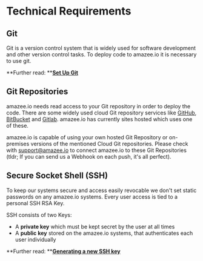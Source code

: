 # Technical Requirements

## Git

Git is a version control system that is widely used for software development and other version control tasks. To deploy code to amazee.io it is necessary to use git.

**Further read: **[**Set Up Git**](https://help.github.com/articles/set-up-git/)

## Git Repositories

amazee.io needs read access to your Git repository in order to deploy the code. There are some widely used cloud Git repository services like [GitHub](http://github.com), [BitBucket](http://bitbucket.org) and [Gitlab](https://gitlab.com). amazee.io has currently sites hosted which uses one of these.

amazee.io is capable of using your own hosted Git Repository or on-premises versions of the mentioned Cloud Git repositories. Please check with [support@amazee.io](mailto:support@amazee.io) to connect amazee.io to these Git Repositories \(tldr; If you can send us a Webhook on each push, it's all perfect\).

## Secure Socket Shell \(SSH\)

To keep our systems secure and access easily revocable we don't set static passwords on any amazee.io systems. Every user access is tied to a personal SSH RSA Key.

SSH consists of two Keys:

* A **private key** which must be kept secret by the user at all times
* A **public key** stored on the amazee.io systems, that authenticates each user individually

**Further read: **[**Generating a new SSH key**](https://help.github.com/articles/generating-a-new-ssh-key-and-adding-it-to-the-ssh-agent/)

